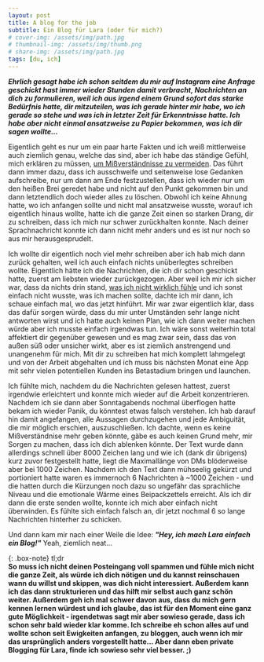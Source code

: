```yaml
---
layout: post
title: A blog for the job
subtitle: Ein Blog für Lara (oder für mich?)
# cover-img: /assets/img/path.jpg
# thumbnail-img: /assets/img/thumb.png
# share-img: /assets/img/path.jpg
tags: [du, ich]
---
```

***Ehrlich gesagt habe ich schon seitdem du mir auf Instagram eine Anfrage geschickt hast immer wieder Stunden damit verbracht, Nachrichten an dich zu formulieren, weil ich aus irgend einem Grund sofort das starke Bedürfnis hatte, dir mitzuteilen, was ich gerade hinter mir habe, wo ich gerade so stehe und was ich in letzter Zeit für Erkenntnisse hatte. Ich habe aber nicht einmal ansatzweise zu Papier bekommen, was ich dir sagen wollte...***

Eigentlich geht es nur um ein paar harte Fakten und ich weiß mittlerweise auch ziemlich genau, welche das sind, aber ich habe das ständige Gefühl, mich erklären zu müssen, [um Mißverständnisse zu vermeiden](/2021-06-22-weird-behavior/). Das führt dann immer dazu, dass ich ausschweife und seitenweise lose Gedanken aufschreibe, nur um dann am Ende festzustellen, dass ich wieder nur um den heißen Brei geredet habe und nicht auf den Punkt gekommen bin und dann letztendlich doch wieder alles zu löschen. Obwohl ich keine Ahnung hatte, wo ich anfangen sollte und nicht mal ansatzweise wusste, worauf ich eigentlich hinaus wollte, hatte ich die ganze Zeit einen so starken Drang, dir zu schreiben, dass ich mich nur schwer zurückhalten konnte. Nach deiner Sprachnachricht konnte ich dann nicht mehr anders und es ist nur noch so aus mir herausgesprudelt.

Ich wollte dir eigentlich noch viel mehr schreiben aber ich hab mich dann zurück gehalten, weil ich auch einfach nichts unüberlegtes schreiben wollte. Eigentlich hätte ich die Nachrichten, die ich dir schon geschickt hatte, zuerst am liebsten wieder zurückgezogen. Aber weil ich mir ich sicher war, dass da nichts drin stand, [was ich nicht wirklich fühle](/2021-06-23-alienation/) und ich sonst einfach nicht wusste, was ich machen sollte, dachte ich mir dann, ich schaue einfach mal, wo das jetzt hinführt. Mir war zwar eigentlich klar, dass das dafür sorgen würde, dass du mir unter Umständen sehr lange nicht antworten wirst und ich hatte auch keinen Plan, wie ich dann weiter machen würde aber ich musste einfach irgendwas tun. Ich wäre sonst weiterhin total affektiert dir gegenüber gewesen und es mag zwar sein, dass das von außen süß oder unsicher wirkt, aber es ist ziemlich anstrengend und unangenehm für mich. Mit dir zu schreiben hat mich komplett lahmgelegt und von der Arbeit abgehalten und ich muss bis nächsten Monat eine App mit sehr vielen potentiellen Kunden ins Betastadium bringen und launchen.

Ich fühlte mich, nachdem du die Nachrichten gelesen hattest, zuerst irgendwie erleichtert und konnte mich wieder auf die Arbeit konzentrieren. Nachdem ich sie dann aber Sonntagabends nochmal überflogen hatte bekam ich wieder Panik, du könntest etwas falsch verstehen.
Ich hab darauf hin damit angefangen, alle Aussagen durchzugehen und jede Ambiguität, die mir möglich erschien, auszuschließen. Ich dachte, wenn es keine Mißverständnise mehr geben könnte, gäbe es auch keinen Grund mehr, mir Sorgen zu machen, dass ich dich ablenken könnte. Der Text wurde dann allerdings schnell über 8000 Zeichen lang und wie ich (dank dir übrigens) kurz zuvor festgestellt hatte, liegt die Maximallänge von DMs blöderweise aber bei 1000 Zeichen. Nachdem ich den Text dann mühseelig gekürzt und portioniert hatte waren es immernoch 6 Nachrichten à ~1000 Zeichen - und die hatten durch die Kürzungen noch dazu so ungefähr das sprachliche Niveau und die emotionale Wärme eines Beipackzettels erreicht. Als ich dir dann die erste senden wollte, konnte ich mich aber einfach nicht überwinden. Es fühlte sich einfach falsch an, dir jetzt nochmal 6 so lange Nachrichten hinterher zu schicken.

Und dann kam mir nach einer Weile die Idee: ***"Hey, ich mach Lara einfach ein Blog!"*** Yeah, ziemlich neat...

{: .box-note}
tl;dr\
**So muss ich nicht deinen Posteingang voll spammen und fühle mich nicht die ganze Zeit, als würde ich dich nötigen und du kannst reinschauen wann du willst und skippen, was dich nicht interessiert. Außerdem kann ich das dann strukturieren und das hilft mir selbst auch ganz schön weiter. Außerdem geh ich mal schwer davon aus, dass du mich gern kennen lernen würdest und ich glaube, das ist für den Moment eine ganz gute Möglichkeit - irgendetwas sagt mir aber sowieso gerade, dass ich schon sehr bald wieder klar komme.
Ich schreibe eh schon alles auf und wollte schon seit Ewigkeiten anfangen, zu bloggen, auch wenn ich mir das ursprünglich anders vorgestellt hatte... Aber dann eben private Blogging für Lara, finde ich sowieso sehr viel besser. ;)**